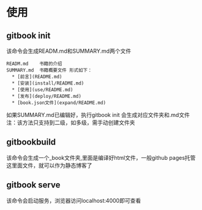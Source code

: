 # 使用

## gitbook init

该命令会生成READM.md和SUMMARY.md两个文件

```
READM.md    书籍的介绍
SUMMARY.md  书籍概要文件 形式如下：
  * [前言](README.md)
  * [安装](install/README.md)
  * [使用](use/README.md)
  * [发布](deploy/README.md) 
  * [book.json文件](expand/README.md)
```

如果SUMMARY.md已编辑好，执行gitbook init 会生成对应文件夹和.md文件
注：该方法只支持到二级，如多级，需手动创建文件夹


## gitbookbuild

该命令会生成一个_book文件夹,里面是编译好html文件，一般github pages托管这里面文件，就可以作为静态博客了


## gitbook serve

该命令会启动服务，浏览器访问localhost:4000即可查看